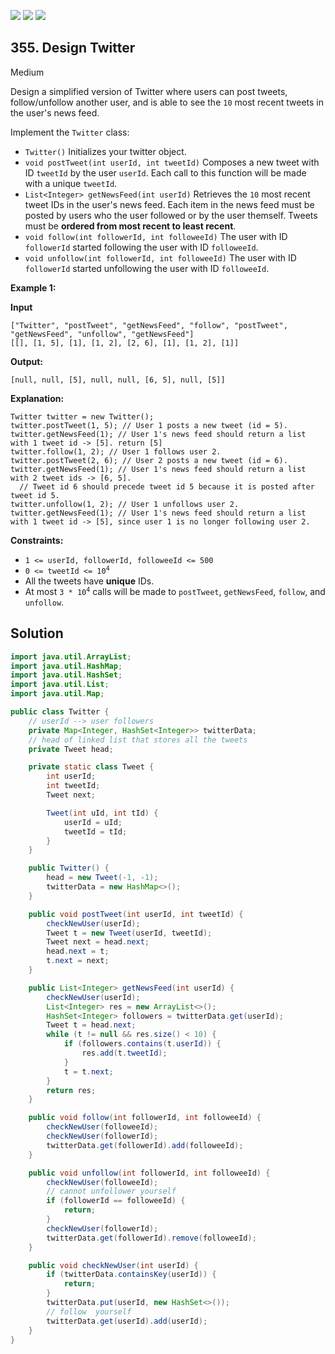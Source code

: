 [![](https://img.shields.io/github/stars/javadev/LeetCode-in-Java?label=Stars&style=flat-square)](https://github.com/javadev/LeetCode-in-Java)
[![](https://img.shields.io/github/forks/javadev/LeetCode-in-Java?label=Fork%20me%20on%20GitHub%20&style=flat-square)](https://github.com/javadev/LeetCode-in-Java/fork)
[![](https://img.shields.io/badge/-LeetCode%20in%20Kotlin-blue?style=flat-square)](https://github.com/javadev/LeetCode-in-Kotlin)

## 355\. Design Twitter

Medium

Design a simplified version of Twitter where users can post tweets, follow/unfollow another user, and is able to see the `10` most recent tweets in the user's news feed.

Implement the `Twitter` class:

*   `Twitter()` Initializes your twitter object.
*   `void postTweet(int userId, int tweetId)` Composes a new tweet with ID `tweetId` by the user `userId`. Each call to this function will be made with a unique `tweetId`.
*   `List<Integer> getNewsFeed(int userId)` Retrieves the `10` most recent tweet IDs in the user's news feed. Each item in the news feed must be posted by users who the user followed or by the user themself. Tweets must be **ordered from most recent to least recent**.
*   `void follow(int followerId, int followeeId)` The user with ID `followerId` started following the user with ID `followeeId`.
*   `void unfollow(int followerId, int followeeId)` The user with ID `followerId` started unfollowing the user with ID `followeeId`.

**Example 1:**

**Input**

    ["Twitter", "postTweet", "getNewsFeed", "follow", "postTweet", "getNewsFeed", "unfollow", "getNewsFeed"]
    [[], [1, 5], [1], [1, 2], [2, 6], [1], [1, 2], [1]]

**Output:**

    [null, null, [5], null, null, [6, 5], null, [5]]

**Explanation:**

    Twitter twitter = new Twitter();
    twitter.postTweet(1, 5); // User 1 posts a new tweet (id = 5).
    twitter.getNewsFeed(1); // User 1's news feed should return a list with 1 tweet id -> [5]. return [5]
    twitter.follow(1, 2); // User 1 follows user 2.
    twitter.postTweet(2, 6); // User 2 posts a new tweet (id = 6).
    twitter.getNewsFeed(1); // User 1's news feed should return a list with 2 tweet ids -> [6, 5].
      // Tweet id 6 should precede tweet id 5 because it is posted after tweet id 5.
    twitter.unfollow(1, 2); // User 1 unfollows user 2.
    twitter.getNewsFeed(1); // User 1's news feed should return a list with 1 tweet id -> [5], since user 1 is no longer following user 2. 

**Constraints:**

*   `1 <= userId, followerId, followeeId <= 500`
*   <code>0 <= tweetId <= 10<sup>4</sup></code>
*   All the tweets have **unique** IDs.
*   At most <code>3 * 10<sup>4</sup></code> calls will be made to `postTweet`, `getNewsFeed`, `follow`, and `unfollow`.

## Solution

```java
import java.util.ArrayList;
import java.util.HashMap;
import java.util.HashSet;
import java.util.List;
import java.util.Map;

public class Twitter {
    // userId --> user followers
    private Map<Integer, HashSet<Integer>> twitterData;
    // head of linked list that stores all the tweets
    private Tweet head;

    private static class Tweet {
        int userId;
        int tweetId;
        Tweet next;

        Tweet(int uId, int tId) {
            userId = uId;
            tweetId = tId;
        }
    }

    public Twitter() {
        head = new Tweet(-1, -1);
        twitterData = new HashMap<>();
    }

    public void postTweet(int userId, int tweetId) {
        checkNewUser(userId);
        Tweet t = new Tweet(userId, tweetId);
        Tweet next = head.next;
        head.next = t;
        t.next = next;
    }

    public List<Integer> getNewsFeed(int userId) {
        checkNewUser(userId);
        List<Integer> res = new ArrayList<>();
        HashSet<Integer> followers = twitterData.get(userId);
        Tweet t = head.next;
        while (t != null && res.size() < 10) {
            if (followers.contains(t.userId)) {
                res.add(t.tweetId);
            }
            t = t.next;
        }
        return res;
    }

    public void follow(int followerId, int followeeId) {
        checkNewUser(followeeId);
        checkNewUser(followerId);
        twitterData.get(followerId).add(followeeId);
    }

    public void unfollow(int followerId, int followeeId) {
        checkNewUser(followeeId);
        // cannot unfollower yourself
        if (followerId == followeeId) {
            return;
        }
        checkNewUser(followerId);
        twitterData.get(followerId).remove(followeeId);
    }

    public void checkNewUser(int userId) {
        if (twitterData.containsKey(userId)) {
            return;
        }
        twitterData.put(userId, new HashSet<>());
        // follow  yourself
        twitterData.get(userId).add(userId);
    }
}
```